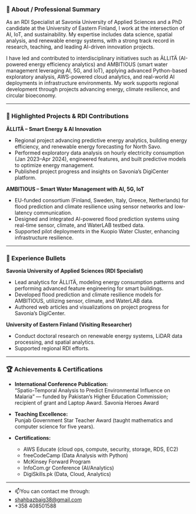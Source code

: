 ### 🧠 About / Professional Summary

As an RDI Specialist at Savonia University of Applied Sciences and a PhD candidate at the University of Eastern Finland, I work at the intersection of AI, IoT, and sustainability. My expertise includes data science, spatial analysis, and renewable energy systems, with a strong track record in research, teaching, and leading AI-driven innovation projects. 

I have led and contributed to interdisciplinary initiatives such as ÄLLITÄ (AI-powered energy efficiency analytics) and AMBITIOUS (smart water management leveraging AI, 5G, and IoT), applying advanced Python-based exploratory analysis, AWS-powered cloud analytics, and real-world AI deployments in infrastructure environments. My work supports regional development through projects advancing energy, climate resilience, and circular bioeconomy.

---

### 🌟 Highlighted Projects & RDI Contributions

**ÄLLITÄ – Smart Energy & AI Innovation**  
- Regional project advancing predictive energy analytics, building energy efficiency, and renewable energy forecasting for North Savo.
- Performed exploratory data analysis on hourly electricity consumption (Jan 2023–Apr 2024), engineered features, and built predictive models to optimize energy management.
- Published project progress and insights on Savonia’s DigiCenter platform.

**AMBITIOUS – Smart Water Management with AI, 5G, IoT**  
- EU-funded consortium (Finland, Sweden, Italy, Greece, Netherlands) for flood prediction and climate resilience using sensor networks and low-latency communication.
- Designed and integrated AI-powered flood prediction systems using real-time sensor, climate, and WaterLAB testbed data.
- Supported pilot deployments in the Kuopio Water Cluster, enhancing infrastructure resilience.

---

### 🔹 Experience Bullets

**Savonia University of Applied Sciences (RDI Specialist)**
- Lead analytics for ÄLLITÄ, modeling energy consumption patterns and performing advanced feature engineering for smart buildings.
- Developed flood prediction and climate resilience models for AMBITIOUS, utilizing sensor, climate, and WaterLAB data.
- Authored web articles and visualizations on project progress for Savonia’s DigiCenter.

**University of Eastern Finland (Visiting Researcher)**
- Conduct doctoral research on renewable energy systems, LiDAR data processing, and spatial analytics.
- Supported regional RDI efforts.

---

### 🏆 Achievements & Certifications

- **International Conference Publication:**  
  “Spatio-Temporal Analysis to Predict Environmental Influence on Malaria” — funded by Pakistan’s Higher Education Commission; recipient of grant and Laptop Award.
  Savonia Heroes Award

- **Teaching Excellence:**  
  Punjab Government Star Teacher Award (taught mathematics and computer science for five years).

- **Certifications:**  
  - AWS Educate (cloud ops, compute, security, storage, RDS, EC2)
  - freeCodeCamp (Data Analysis with Python)
  - McKinsey Forward Program
  - InfoCom.gr Conference (AI/Analytics)
  - DigiSkills.pk (Data, Cloud, Analytics)

---
- 📫You can contact me through:
- shahbazbaig38@gmail.com
- +358 408501588
